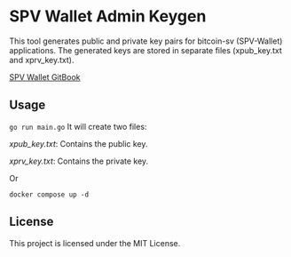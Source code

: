 # SPV Wallet Admin Keygen

This tool generates public and private key pairs for bitcoin-sv (SPV-Wallet) applications. The generated keys are stored in separate files (xpub_key.txt and xprv_key.txt).

[SPV Wallet GitBook](https://bsvblockchain.gitbook.io/docs)
## Usage

`go run main.go`
It will create two files:

_xpub_key.txt_: Contains the public key.

_xprv_key.txt_: Contains the private key.

Or

`docker compose up -d`

## License

This project is licensed under the MIT License.
